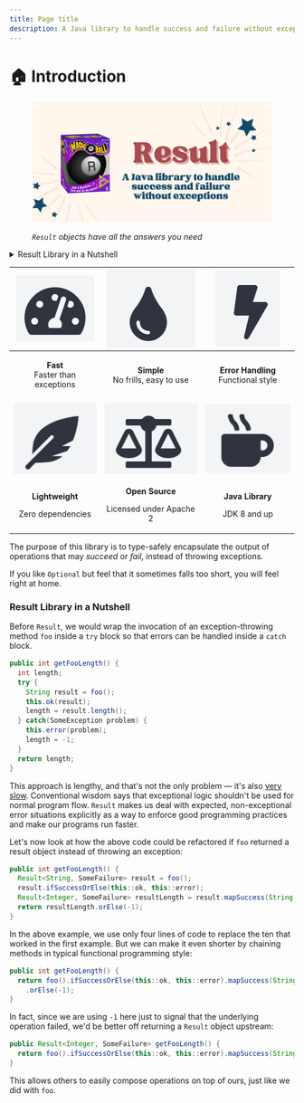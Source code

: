 ```yaml
---
title: Page title
description: A Java library to handle success and failure without exceptions
---
```


# 🏠 Introduction

<figure><img src="https://raw.githubusercontent.com/LeakyAbstractions/result/main/docs/result-magic-ball.png" alt="Result is a Java library to handle success and failure without exceptions."><figcaption><p><em><code>Result</code> objects have all the answers you need</em></p></figcaption></figure>



<details>

<summary>Result Library in a Nutshell</summary>

The main difference is that an `Optional` instance can only express the _presence_ or _absence_ of a value, whereas a `Result` object may contain either a _success value_ or a _failure value_ that can be used to reason about what went wrong.

![](.gitbook/assets/cover\_small.jpg)

<table data-view="cards"><thead><tr><th></th><th></th><th></th><th data-hidden data-card-cover data-type="files"></th></tr></thead><tbody><tr><td></td><td></td><td><mark style="color:purple;">one</mark></td><td><a href=".gitbook/assets/cover.jpg">cover.jpg</a></td></tr><tr><td></td><td></td><td>two</td><td><a href=".gitbook/assets/basic-usage.png">basic-usage.png</a></td></tr><tr><td></td><td></td><td>three</td><td><a href=".gitbook/assets/getting-started.png">getting-started.png</a></td></tr></tbody></table>

As you can see, `Result` objects have methods equivalent to those of `Optional`, plus a few more for handling failure cases.

</details>



|   <img src=".gitbook/assets/image.png" alt="" data-size="original">   |                  ![](<.gitbook/assets/image (1).png>)                 |            ![](<.gitbook/assets/image (2).png>)            |
| :-------------------------------------------------------------------: | :-------------------------------------------------------------------: | :--------------------------------------------------------: |
|         <p><strong>Fast</strong><br>Faster than exceptions</p>        |        <p><strong>Simple</strong><br>No frills, easy to use</p>       | <p><strong>Error Handling</strong><br>Functional style</p> |
|                                                                       |                                                                       |                                                            |
| <img src=".gitbook/assets/image (3).png" alt="" data-size="original"> | <img src=".gitbook/assets/image (4).png" alt="" data-size="original"> |            ![](<.gitbook/assets/image (5).png>)            |
|      <p><strong>Lightweight</strong></p><p>Zero dependencies</p>      |   <p><strong>Open Source</strong></p><p>Licensed under Apache 2</p>   |   <p><strong>Java Library</strong></p><p>JDK 8 and up</p>  |

The purpose of this library is to type-safely encapsulate the output of operations that may _succeed_ or _fail_, instead of throwing exceptions.

If you like `Optional` but feel that it sometimes falls too short, you will feel right at home.

### Result Library in a Nutshell

Before `Result`, we would wrap the invocation of an exception-throwing method `foo` inside a `try` block so that errors can be handled inside a `catch` block.

```java
public int getFooLength() {
  int length;
  try {
    String result = foo();
    this.ok(result);
    length = result.length();
  } catch(SomeException problem) {
    this.error(problem);
    length = -1;
  }
  return length;
}
```

This approach is lengthy, and that's not the only problem — it's also [very slow](https://dev.leakyabstractions.com/result-benchmark/). Conventional wisdom says that exceptional logic shouldn't be used for normal program flow. `Result` makes us deal with expected, non-exceptional error situations explicitly as a way to enforce good programming practices and make our programs run faster.

Let's now look at how the above code could be refactored if `foo` returned a result object instead of throwing an exception:

```java
public int getFooLength() {
  Result<String, SomeFailure> result = foo();
  result.ifSuccessOrElse(this::ok, this::error);
  Result<Integer, SomeFailure> resultLength = result.mapSuccess(String::length);
  return resultLength.orElse(-1);
}
```

In the above example, we use only four lines of code to replace the ten that worked in the first example. But we can make it even shorter by chaining methods in typical functional programming style:

```java
public int getFooLength() {
  return foo().ifSuccessOrElse(this::ok, this::error).mapSuccess(String::length)
    .orElse(-1);
}
```

In fact, since we are using `-1` here just to signal that the underlying operation failed, we'd be better off returning a `Result` object upstream:

```java
public Result<Integer, SomeFailure> getFooLength() {
  return foo().ifSuccessOrElse(this::ok, this::error).mapSuccess(String::length);
}
```

This allows others to easily compose operations on top of ours, just like we did with `foo`.

